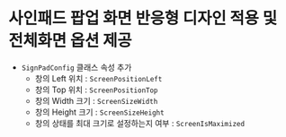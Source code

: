 # 사인패드 팝업 화면 반응형 디자인 적용 및 전체화면 옵션 제공

- `SignPadConfig` 클래스 속성 추가
    - 창의 Left 위치 : `ScreenPositionLeft`
    - 창의 Top 위치 : `ScreenPositionTop`
    - 창의 Width 크기 : `ScreenSizeWidth`
    - 창의 Height 크기 : `ScreenSizeHeight`
    - 창의 상태를 최대 크기로 설정하는지 여부 : `ScreenIsMaximized`
